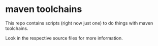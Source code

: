 # maven toolchains
This repo contains scripts (right now just one) to do things with maven toolchains.

Look in the respective source files for more information.

